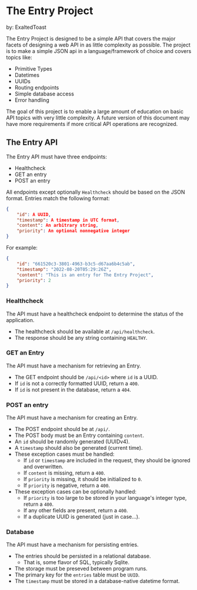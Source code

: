 # The Entry Project

by: ExaltedToast

The Entry Project is designed to be a simple API that covers the major facets of designing a web API in as little complexity as possible.
The project is to make a simple JSON api in a language/framework of choice and covers topics like:

- Primitive Types
- Datetimes
- UUIDs
- Routing endpoints
- Simple database access
- Error handling

The goal of this project is to enable a large amount of education on basic API topics with very little complexity.
A future version of this document may have more requirements if more critical API operations are recognized.

## The Entry API

The Entry API must have three endpoints:

- Healthcheck
- GET an entry
- POST an entry

All endpoints except optionally `Healthcheck` should be based on the JSON format.
Entries match the following format:

```json
{
	"id": A UUID,
	"timestamp": A timestamp in UTC format,
	"content": An arbitrary string,
	"priority": An optional nonnegative integer
}
```

For example:

```json
{
	"id": "661520c3-3801-4963-b3c5-d67aa6b4c5ab",
	"timestamp": "2022-08-20T05:29:26Z",
	"content": "This is an entry for The Entry Project",
	"priority": 2
}
```

### Healthcheck

The API must have a healthcheck endpoint to determine the status of the application.

- The healthcheck should be available at `/api/healthcheck`.
- The response should be any string containing `HEALTHY`.

### GET an Entry

The API must have a mechanism for retrieving an Entry.

- The GET endpoint should be `/api/<id>` where `id` is a UUID.
- If `id` is not a correctly formatted UUID, return a `400`.
- If `id` is not present in the database, return a `404`.

### POST an entry

The API must have a mechanism for creating an Entry.

- The POST endpoint should be at `/api/`.
- The POST body must be an Entry containing `content`.
- An `id` should be randomly generated (UUIDv4).
- A `timestamp` should also be generated (current time).
- These exception cases must be handled:
	- If `id` or `timestamp` are included in the request, they should be ignored and overwritten.
	- If `content` is missing, return a `400`.
	- If `priority` is missing, it should be initialized to `0`.
	- If `priority` is negative, return a `400`.
- These exception cases can be optionally handled:
	- If `priority` is too large to be stored in your language's integer type, return a `400`.
	- If any other fields are present, return a `400`.
	- If a duplicate UUID is generated (just in case...).

### Database

The API must have a mechanism for persisting entries.

- The entries should be persisted in a relational database.
	- That is, some flavor of SQL, typically Sqlite.
- The storage must be preseved between program runs.
- The primary key for the `entries` table must be `UUID`.
- The `timestamp` must be stored in a database-native datetime format.